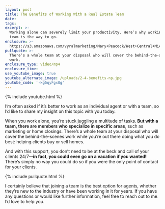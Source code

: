 ```yaml
---
layout: post
title: The Benefits of Working With a Real Estate Team
date:
tags:
excerpt: >-
  Working alone can severely limit your productivity. Here’s why working with a
  team is the way to go.
enclosure: >-
  https://s3.amazonaws.com/vyralmarketing/Mary+Peacock/West+Central+Michigan+Real+Estate+Agent-+The+Benefits+of+Working+With+a+Real+Estate+Team.mp4
pullquote: >-
  There’s a whole team at your disposal who will cover the behind-the-scenes
  work.
enclosure_type: video/mp4
enclosure_time:
use_youtube_image: true
youtube_alternate_image: /uploads/2-4-benefits-np.jpg
youtube_code: '-kg5qyFgx8g'
---
```


{% include youtube.html %}

I’m often asked if it’s better to work as an individual agent or with a team, so I’d like to share my insight on this topic with you today.

When you work alone, you’re stuck juggling a multitude of tasks. **But with a team, there are members who specialize in specific areas**, such as marketing or home closings. There’s a whole team at your disposal who will cover the behind-the-scenes work while you’re out there doing what you do best: helping clients buy or sell homes.

And with this support, you don’t need to be at the beck and call of your clients 24/7—**in fact, you could even go on a vacation if you wanted!** There’s simply no way you could do so if you were the only point of contact for your clients.

{% include pullquote.html %}

I certainly believe that joining a team is the best option for agents, whether they’re new to the industry or have been working in it for years. If you have any questions or would like further information, feel free to reach out to me. I’d love to help you.